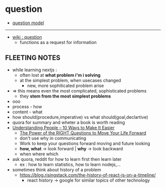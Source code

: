 # question

- [question model](question-model)

---

- [wiki : question](https://en.wikipedia.org/wiki/Question)
     - functions as a request for information

## FLEETING NOTES

- while learning nextjs :
     - often lost at **what problem i'm i solving**
     - at the simplest problem, when usecases changed
          - new, more sophiticated problem arise
- => this means even the most complicated, sophisticated problems
     - they **stem from the most simplest problems**
- ooo
- process - how
- content - what
- how should(procedure,imperative) vs what should(goal,declartive)
- quora for summary and wheter a book is worth reading
- [Understanding People – 10 Ways to Make It Easier](https://www.harleytherapy.co.uk/counselling/understanding-people.htm)
     - [The Power of the RIGHT Questions to Move Your Life Forward](https://www.harleytherapy.co.uk/counselling/good-questions-to-ask.htm)
     - don't use why in communicating
     - Work to keep your questions forward moving and future looking
     - **how, what** -> look forward | **why** -> look backward
     - when where which
- ask quora, reddit for how to learn first then learn later
     - ex : how to learn statistics, how to learn nodejs,...
- sometimes think about history of a problem
     - https://blog.risingstack.com/the-history-of-react-js-on-a-timeline/
          - react history -> google for similar topics of other technology
